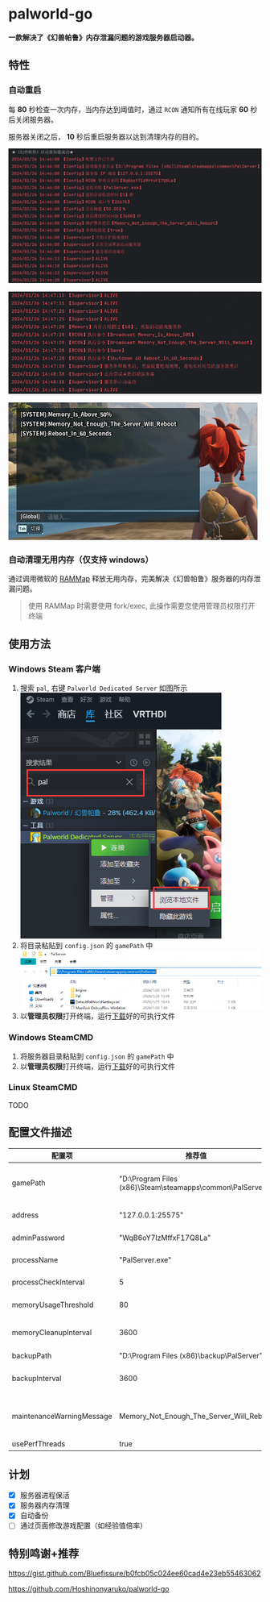 # palworld-go

**一款解决了《幻兽帕鲁》内存泄漏问题的游戏服务器启动器。**

## 特性

### 自动重启

每 **80** 秒检查一次内存，当内存达到阈值时，通过 `RCON` 通知所有在线玩家 **60** 秒后关闭服务器。

服务器关闭之后， **10** 秒后重启服务器以达到清理内存的目的。

![运行效果图1](/pic/palworld_go_1.png)

![运行效果图2](/pic/palworld_go_2.png)

![游戏内效果图](/pic/palworld_reboot.png)

### 自动清理无用内存（仅支持 windows）

通过调用微软的 [RAMMap](https://learn.microsoft.com/en-us/sysinternals/downloads/rammap) 释放无用内存，完美解决《幻兽帕鲁》服务器的内存泄漏问题。

> 使用 RAMMap 时需要使用 fork/exec, 此操作需要您使用管理员权限打开终端

## 使用方法

### Windows Steam 客户端

1. 搜索 `pal`, 右键 `Palworld Dedicated Server` 如图所示 ![打开目录](/pic/windows_steam_start.png)
2. 将目录粘贴到 `config.json` 的 `gamePath` 中 ![打开目录](/pic/dir.png)
3. 以**管理员权限**打开终端，运行[下载](https://github.com/Verthandii/palworld-go/releases)好的可执行文件

### Windows SteamCMD

1. 将服务器目录粘贴到 `config.json` 的 `gamePath` 中
2. 以**管理员权限**打开终端，运行[下载](https://github.com/Verthandii/palworld-go/releases)好的可执行文件

### Linux SteamCMD

TODO

## 配置文件描述

| 配置项                       | 推荐值                                                       | 备注                            |
|---------------------------|-----------------------------------------------------------|-------------------------------|
| gamePath                  | "D:\Program Files (x86)\Steam\steamapps\common\PalServer" | 游戏可执行文件路径 PalServer.exe 所处的位置 |
| address                   | "127.0.0.1:25575"                                         | 服务器地址 + RCON 端口               |
| adminPassword             | "WqB6oY7IzMffxF17Q8La"                                    | RCON 管理员密码                    |
| processName               | "PalServer.exe"                                           | 进程名称 PalServer.exe            |
| processCheckInterval      | 5                                                         | 进程存活检查间隔（秒）                   |
| memoryUsageThreshold      | 80                                                        | 重启阈值（百分比）                     |
| memoryCleanupInterval     | 3600                                                      | 内存清理间隔（秒）0 表示不清理内存            |
| backupPath                | "D:\Program Files (x86)\backup\PalServer"                 | 备份路径                          |
| backupInterval            | 3600                                                      | 备份间隔（秒） 0 表示不备份               |
| maintenanceWarningMessage | Memory_Not_Enough_The_Server_Will_Reboot                  | 维护警告消息（不支持中文且不支持空格）           |
| usePerfThreads            | true                                                      | 多线程优化                         |

## 计划

- [x] 服务器进程保活
- [x] 服务器内存清理
- [x] 自动备份
- [ ] 通过页面修改游戏配置（如经验值倍率）

## 特别鸣谢+推荐

https://gist.github.com/Bluefissure/b0fcb05c024ee60cad4e23eb55463062

https://github.com/Hoshinonyaruko/palworld-go
